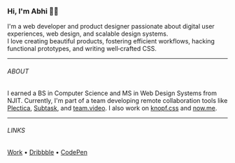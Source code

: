 ### Hi, I'm Abhi 👋🏽

I'm a web developer and product designer passionate about digital user experiences, web design, and scalable design systems.<br>I love creating beautiful products, fostering efficient workflows, hacking functional prototypes, and writing well‑crafted CSS.

---
###### ABOUT
I earned a BS in Computer Science and MS in Web Design Systems from NJIT. Currently, I'm part of a team developing remote collaboration tools like [Plectica](https://www.plectica.com/), [Subtask](https://www.subtask.co/), and [team.video](https://team.video/). I also work on [knopf.css](https://knopf.dev/) and [now.me](https://now.me/).

---
###### LINKS
[Work](https://abhibassi.tumblr.com/) • [Dribbble](https://dribbble.com/abhibassi) • [CodePen](https://codepen.io/abhibassi)
